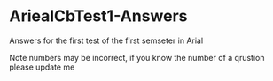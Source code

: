 # AriealCbTest1-Answers
Answers for the first test of the first semseter in Arial

Note numbers may be incorrect, if you know the number of a qrustion please update me
